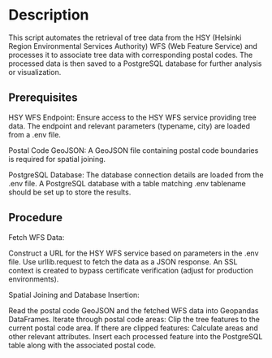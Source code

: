 # Description
This script automates the retrieval of tree data from the HSY (Helsinki Region Environmental Services Authority) WFS (Web Feature Service) and processes it to associate tree data with corresponding postal codes. The processed data is then saved to a PostgreSQL database for further analysis or visualization.

## Prerequisites

HSY WFS Endpoint: Ensure access to the HSY WFS service providing tree data. The endpoint and relevant parameters (typename, city) are loaded from a .env file.

Postal Code GeoJSON: A GeoJSON file containing postal code boundaries is required for spatial joining.

PostgreSQL Database: The database connection details are loaded from the .env file. A PostgreSQL database with a table matching .env tablename should be set up to store the results.

## Procedure

Fetch WFS Data:

Construct a URL for the HSY WFS service based on parameters in the .env file.
Use urllib.request to fetch the data as a JSON response.
An SSL context is created to bypass certificate verification (adjust for production environments).

Spatial Joining and Database Insertion:

Read the postal code GeoJSON and the fetched WFS data into Geopandas DataFrames.
Iterate through postal code areas:
Clip the tree features to the current postal code area.
If there are clipped features:
Calculate areas and other relevant attributes.
Insert each processed feature into the PostgreSQL table along with the associated postal code.
